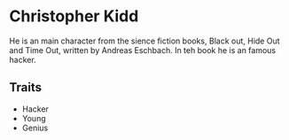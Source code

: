 # Christopher Kidd
He is an main character from the sience fiction books, Black out, Hide Out and Time Out, written by Andreas Eschbach. In teh book he is an famous hacker.

## Traits
* Hacker
* Young
* Genius
